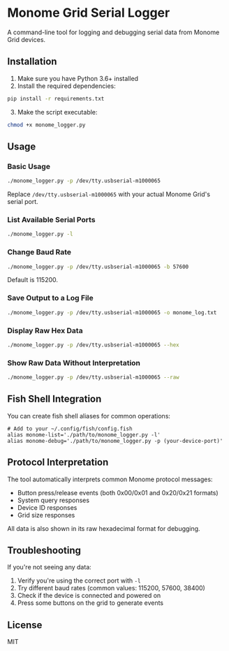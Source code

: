 # Monome Grid Serial Logger

A command-line tool for logging and debugging serial data from Monome Grid devices.

## Installation

1. Make sure you have Python 3.6+ installed
2. Install the required dependencies:

```bash
pip install -r requirements.txt
```

3. Make the script executable:

```bash
chmod +x monome_logger.py
```

## Usage

### Basic Usage

```bash
./monome_logger.py -p /dev/tty.usbserial-m1000065
```

Replace `/dev/tty.usbserial-m1000065` with your actual Monome Grid's serial port.

### List Available Serial Ports

```bash
./monome_logger.py -l
```

### Change Baud Rate

```bash
./monome_logger.py -p /dev/tty.usbserial-m1000065 -b 57600
```

Default is 115200.

### Save Output to a Log File

```bash
./monome_logger.py -p /dev/tty.usbserial-m1000065 -o monome_log.txt
```

### Display Raw Hex Data

```bash
./monome_logger.py -p /dev/tty.usbserial-m1000065 --hex
```

### Show Raw Data Without Interpretation

```bash
./monome_logger.py -p /dev/tty.usbserial-m1000065 --raw
```

## Fish Shell Integration

You can create fish shell aliases for common operations:

```fish
# Add to your ~/.config/fish/config.fish
alias monome-list='./path/to/monome_logger.py -l'
alias monome-debug='./path/to/monome_logger.py -p (your-device-port)'
```

## Protocol Interpretation

The tool automatically interprets common Monome protocol messages:

- Button press/release events (both 0x00/0x01 and 0x20/0x21 formats)
- System query responses
- Device ID responses
- Grid size responses

All data is also shown in its raw hexadecimal format for debugging.

## Troubleshooting

If you're not seeing any data:
1. Verify you're using the correct port with `-l`
2. Try different baud rates (common values: 115200, 57600, 38400)
3. Check if the device is connected and powered on
4. Press some buttons on the grid to generate events

## License

MIT